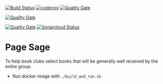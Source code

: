 [![Build Status](https://travis-ci.com/PageSage/page-sage.svg?branch=master)](https://travis-ci.com/PageSage/page-sage)  [![codecov](https://codecov.io/gh/PageSage/page-sage/branch/master/graph/badge.svg)](https://codecov.io/gh/PageSage/page-sage)  [![Quality Gate](https://sonarcloud.io/api/badges/gate?key=PageSage_page-sage)](https://sonarcloud.io/dashboard/index/PageSage_page-sage)

[![Quality Gate](https://next.sonarqube.com/sonarqube/api/project_badges/measure?project=PageSage_page-sage&metric=alert_status)](https://next.sonarqube.com/sonarqube/dashboard?id=https://next.sonarqube.com/sonarqube/d)

[![Quality Gate](https://sonarcloud.io/api/project_badges/measure?project=PageSage_page-sage&metric=alert_status)](https://sonarcloud.io/dashboard?id=PageSage_page-sage)
[![Sonarcloud Status](https://sonarcloud.io/api/project_badges/measure?project=com.lapots.breed.judge:judge-rule-engine&metric=alert_status)](https://sonarcloud.io/dashboard?id=com.lapots.breed.judge:judge-rule-engine)


# Page Sage #
To help book clubs select books that will be generally well received by the entire group.

* Run docker image with `./build_and_run.sh`
